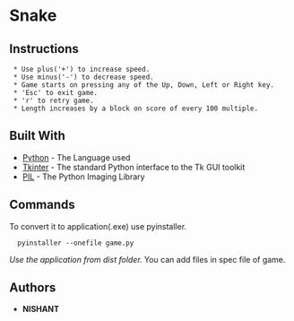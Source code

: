 # Snake

## Instructions
```
 * Use plus('+') to increase speed.
 * Use minus('-') to decrease speed.
 * Game starts on pressing any of the Up, Down, Left or Right key.
 * 'Esc' to exit game.
 * 'r' to retry game.
 * Length increases by a block on score of every 100 multiple.
```

## Built With
* [Python](https://www.python.org/) - The Language used
* [Tkinter](https://wiki.python.org/moin/TkInter) - The standard Python interface to the Tk GUI toolkit
* [PIL](https://pillow.readthedocs.io/) - The Python Imaging Library

## Commands
To convert it to application(.exe) use pyinstaller.
```
  pyinstaller --onefile game.py
```
_Use the application from dist folder._
You can add files in spec file of game.

## Authors

* **NISHANT**
